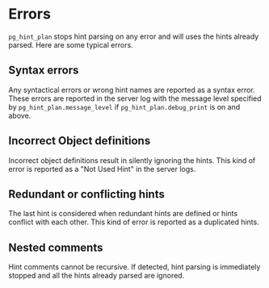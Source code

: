 # Errors

`pg_hint_plan` stops hint parsing on any error and will uses the hints
already parsed.  Here are some typical errors.

## Syntax errors

Any syntactical errors or wrong hint names are reported as a syntax error.
These errors are reported in the server log with the message level specified
by `pg_hint_plan.message_level` if `pg_hint_plan.debug_print` is on and
above.

## Incorrect Object definitions

Incorrect object definitions result in silently ignoring the hints. This kind
of error is reported as a "Not Used Hint" in the server logs.

## Redundant or conflicting hints

The last hint is considered when redundant hints are defined or hints
conflict with each other.  This kind of error is reported as a duplicated
hints.

## Nested comments

Hint comments cannot be recursive.   If detected, hint parsing is immediately
stopped and all the hints already parsed are ignored.
